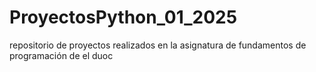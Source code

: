 # ProyectosPython_01_2025
repositorio de proyectos realizados en la asignatura de fundamentos de programación de el duoc
